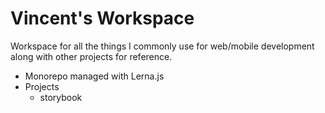 # Vincent's Workspace

Workspace for all the things I commonly use for web/mobile development along with other projects for reference.

- Monorepo managed with Lerna.js
- Projects
  - storybook
